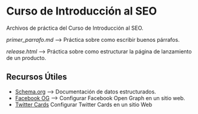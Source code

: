 # Curso de Introducción al SEO
Archivos de práctica del Curso de Introducción al SEO.

*primer_parrafo.md* --> Práctica sobre como escribir buenos párrafos.

*release.html* --> Práctica sobre como estructurar la página de lanzamiento de un producto.

## Recursos Útiles
- [Schema.org](https://schema.org/) --> Documentación de datos estructurados.
- [Facebook OG](https://developers.facebook.com/docs/sharing/webmasters#markup) --> Configurar Facebook Open Graph en un sitio web.
- [Twitter Cards](https://developer.twitter.com/en/docs/tweets/optimize-with-cards/guides/getting-started) Configurar Twitter Cards en un sitio Web